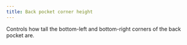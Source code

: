 ```yaml
---
title: Back pocket corner height
---
```


Controls how tall the bottom-left and bottom-right corners of the back pocket are.
